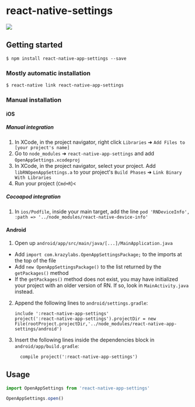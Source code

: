
# react-native-settings
<img src="https://github.com/KrazyLabs/react-native-app-settings/raw/master/ios.gif"/>


## Getting started

`$ npm install react-native-app-settings --save`

### Mostly automatic installation

`$ react-native link react-native-app-settings`

### Manual installation


#### iOS

##### Manual integration

1. In XCode, in the project navigator, right click `Libraries` ➜ `Add Files to [your project's name]`
2. Go to `node_modules` ➜ `react-native-app-settings` and add `OpenAppSettings.xcodeproj`
3. In XCode, in the project navigator, select your project. Add `libRNOpenAppSettings.a` to your project's `Build Phases` ➜ `Link Binary With Libraries`
4. Run your project (`Cmd+R`)<

##### Cocoapod integration

1. In `ios/Podfile`, inside your main target, add the line `pod 'RNDeviceInfo', :path => '../node_modules/react-native-device-info'`

#### Android

1. Open up `android/app/src/main/java/[...]/MainApplication.java`
  - Add `import com.krazylabs.OpenAppSettingsPackage;` to the imports at the top of the file
  - Add `new OpenAppSettingsPackage()` to the list returned by the `getPackages()` method
  - If the `getPackages()` method does not exist, you may have initialized your project with an older version of RN. If so, look in `MainActivity.java` instead.
2. Append the following lines to `android/settings.gradle`:
  	```
  	include ':react-native-app-settings'
  	project(':react-native-app-settings').projectDir = new File(rootProject.projectDir,'../node_modules/react-native-app-settings/android')
  	```
3. Insert the following lines inside the dependencies block in `android/app/build.gradle`:
  	```
      compile project(':react-native-app-settings')
  	```


## Usage
```javascript
import OpenAppSettings from 'react-native-app-settings'

OpenAppSettings.open()
```
  
